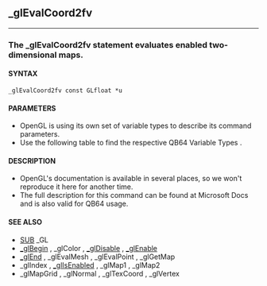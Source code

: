 ## _glEvalCoord2fv
---

### The _glEvalCoord2fv statement evaluates enabled two-dimensional maps.

#### SYNTAX

`_glEvalCoord2fv const GLfloat *u`

#### PARAMETERS
* OpenGL is using its own set of variable types to describe its command parameters.
* Use the following table to find the respective QB64 Variable Types .


#### DESCRIPTION
* OpenGL's documentation is available in several places, so we won't reproduce it here for another time.
* The full description for this command can be found at Microsoft Docs and is also valid for QB64 usage.


#### SEE ALSO
* [SUB](./SUB.md) _GL
* [_glBegin](./_glBegin.md) , _glColor , [_glDisable](./_glDisable.md) , [_glEnable](./_glEnable.md)
* [_glEnd](./_glEnd.md) , _glEvalMesh , _glEvalPoint , _glGetMap
* _glIndex , [_glIsEnabled](./_glIsEnabled.md) , _glMap1 , _glMap2
* _glMapGrid , _glNormal , _glTexCoord , _glVertex

